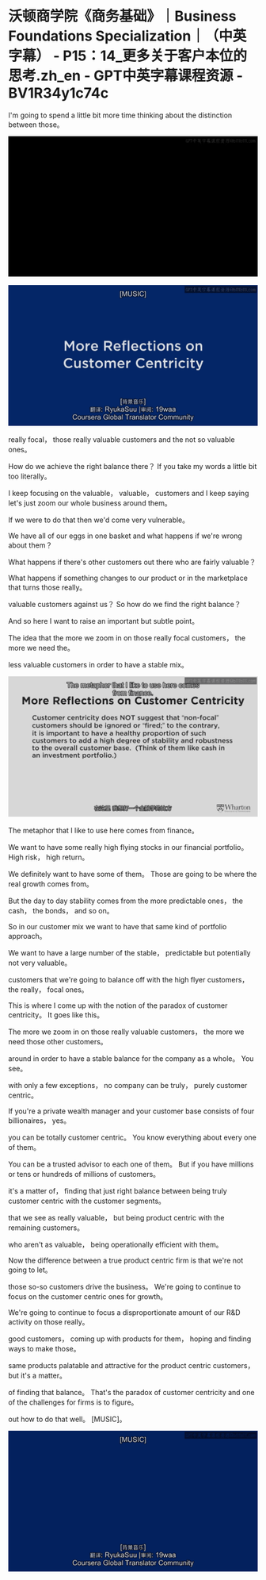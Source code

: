 # 沃顿商学院《商务基础》｜Business Foundations Specialization｜（中英字幕） - P15：14_更多关于客户本位的思考.zh_en - GPT中英字幕课程资源 - BV1R34y1c74c

 I'm going to spend a little bit more time thinking about the distinction between those。



![](img/f978b1e5be2133b8b80cc7c0ffcefd3d_1.png)

![](img/f978b1e5be2133b8b80cc7c0ffcefd3d_2.png)

 really focal， those really valuable customers and the not so valuable ones。

 How do we achieve the right balance there？ If you take my words a little bit too literally。

 I keep focusing on the valuable， valuable， customers and I keep saying let's just zoom our whole business around them。

 If we were to do that then we'd come very vulnerable。

 We have all of our eggs in one basket and what happens if we're wrong about them？

 What happens if there's other customers out there who are fairly valuable？

 What happens if something changes to our product or in the marketplace that turns those really。

 valuable customers against us？ So how do we find the right balance？

 And so here I want to raise an important but subtle point。

 The idea that the more we zoom in on those really focal customers， the more we need the。

 less valuable customers in order to have a stable mix。



![](img/f978b1e5be2133b8b80cc7c0ffcefd3d_4.png)

 The metaphor that I like to use here comes from finance。

 We want to have some really high flying stocks in our financial portfolio。 High risk， high return。

 We definitely want to have some of them。 Those are going to be where the real growth comes from。

 But the day to day stability comes from the more predictable ones， the cash， the bonds， and so on。

 So in our customer mix we want to have that same kind of portfolio approach。

 We want to have a large number of the stable， predictable but potentially not very valuable。

 customers that we're going to balance off with the high flyer customers， the really， focal ones。

 This is where I come up with the notion of the paradox of customer centricity。 It goes like this。

 The more we zoom in on those really valuable customers， the more we need those other customers。

 around in order to have a stable balance for the company as a whole。 You see。

 with only a few exceptions， no company can be truly， purely customer centric。

 If you're a private wealth manager and your customer base consists of four billionaires， yes。

 you can be totally customer centric。 You know everything about every one of them。

 You can be a trusted advisor to each one of them。 But if you have millions or tens or hundreds of millions of customers。

 it's a matter of， finding that just right balance between being truly customer centric with the customer segments。

 that we see as really valuable， but being product centric with the remaining customers。

 who aren't as valuable， being operationally efficient with them。

 Now the difference between a true product centric firm is that we're not going to let。

 those so-so customers drive the business。 We're going to continue to focus on the customer centric ones for growth。

 We're going to continue to focus a disproportionate amount of our R&D activity on those really。

 good customers， coming up with products for them， hoping and finding ways to make those。

 same products palatable and attractive for the product centric customers， but it's a matter。

 of finding that balance。 That's the paradox of customer centricity and one of the challenges for firms is to figure。

 out how to do that well。 [MUSIC]。

![](img/f978b1e5be2133b8b80cc7c0ffcefd3d_6.png)